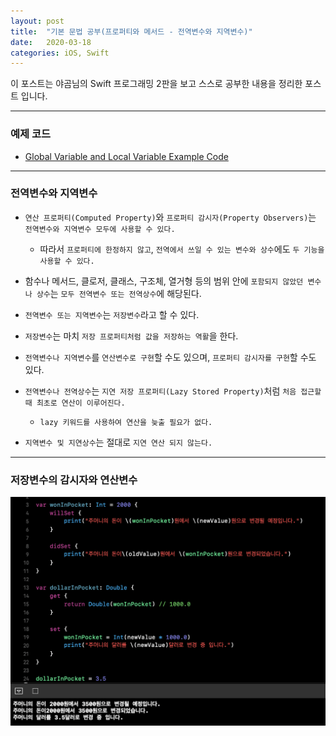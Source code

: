 ```yaml
---
layout: post
title:  "기본 문법 공부(프로퍼티와 메서드 - 전역변수와 지역변수)"
date:   2020-03-18
categories: iOS, Swift
---
```


이 포스트는 야곰님의 Swift 프로그래밍 2판을 보고 스스로 공부한 내용을 정리한 포스트 입니다.

- - -

### 예제 코드

- [Global Variable and Local Variable Example Code](https://github.com/VincentGeranium/Swift-Study/tree/master/2020-03-18-GlobalVariableAndLocalVariableExample.playground)

- - -

### 전역변수와 지역변수

- `연산 프로퍼티(Computed Property)`와 `프로퍼티 감시자(Property Observers)`는 `전역변수와 지역변수 모두에 사용할 수 있다.`

    - 따라서 `프로퍼티에 한정하지 않고`, `전역에서 쓰일 수 있는 변수와 상수`에도 `두 기능을 사용할 수 있다.`

- 함수나 메서드, 클로저, 클래스, 구조체, 열거형 등의 범위 안에 `포함되지 않았던 변수나 상수`는 `모두 전역변수 또는 전역상수`에 해당된다.

- `전역변수 또는 지역변수`는 `저장변수`라고 할 수 있다.

- `저장변수`는 마치 `저장 프로퍼티처럼 값을 저장하는 역활`을 한다.

- `전역변수나 지역변수`를 `연산변수로 구현`할 수도 있으며, `프로퍼티 감시자를 구현`할 수도 있다.

- `전역변수나 전역상수`는 `지연 저장 프로퍼티(Lazy Stored Property)`처럼 `처음 접근할 때 최초로 연산이 이루어진다.`

    - `lazy 키워드를 사용하여 연산을 늦출 필요가 없다.`
    
- `지역변수 및 지연상수`는 절대로 `지연 연산 되지 않는다.`

- - -

### 저장변수의 감시자와 연산변수

![GlobalVariableAndLocalVariableImage-1](https://github.com/VincentGeranium/VincentGeranium.github.io/blob/master/assets/img/GlobalVariableAndLocalVariableImage-1.png?raw=true)